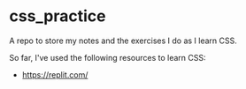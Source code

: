 # css_practice
A repo to store my notes and the exercises I do as I learn CSS.

So far, I've used the following resources to learn CSS:

- https://replit.com/
